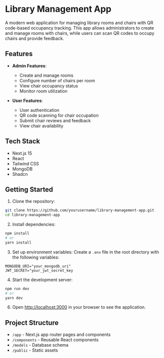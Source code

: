 # Library Management App

A modern web application for managing library rooms and chairs with QR code-based occupancy tracking. This app allows administrators to create and manage rooms with chairs, while users can scan QR codes to occupy chairs and provide feedback.

## Features

- **Admin Features**:
  - Create and manage rooms
  - Configure number of chairs per room
  - View chair occupancy status
  - Monitor room utilization

- **User Features**:
  - User authentication
  - QR code scanning for chair occupation
  - Submit chair reviews and feedback
  - View chair availability

## Tech Stack

- Next.js 15
- React
- Tailwind CSS
- MongoDB
- Shadcn

## Getting Started

1. Clone the repository:
```bash
git clone https://github.com/yourusername/library-management-app.git
cd library-management-app
```

2. Install dependencies:
```bash
npm install
# or
yarn install
```

3. Set up environment variables:
Create a `.env` file in the root directory with the following variables:
```env
MONGODB_URI="your_mongodb_uri"
JWT_SECRET="your_jwt_secret_key
```

4. Start the development server:
```bash
npm run dev
# or
yarn dev
```

6. Open [http://localhost:3000](http://localhost:3000) in your browser to see the application.

## Project Structure

- `/app` - Next.js app router pages and components
- `/components` - Reusable React components
- `/models` - Database schema
- `/public` - Static assets